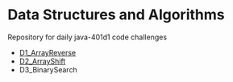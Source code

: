 # Data Structures and Algorithms

Repository for daily java-401d1 code challenges

* [D1_ArrayReverse](https://github.com/tara-johnson/data-structures-and-algorithms/tree/master/src/day01)
* [D2_ArrayShift](https://github.com/tara-johnson/data-structures-and-algorithms/tree/master/src/day02)
* D3_BinarySearch
